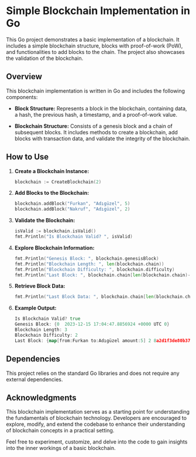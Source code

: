# Simple Blockchain Implementation in Go

This Go project demonstrates a basic implementation of a blockchain. It includes a simple blockchain structure, blocks with proof-of-work (PoW), and functionalities to add blocks to the chain. The project also showcases the validation of the blockchain.

## Overview

This blockchain implementation is written in Go and includes the following components:

- **Block Structure:** Represents a block in the blockchain, containing data, a hash, the previous hash, a timestamp, and a proof-of-work value.

- **Blockchain Structure:** Consists of a genesis block and a chain of subsequent blocks. It includes methods to create a blockchain, add blocks with transaction data, and validate the integrity of the blockchain.

## How to Use

1. **Create a Blockchain Instance:**
   ```go
   blockchain := CreateBlockchain(2)
   ```

2. **Add Blocks to the Blockchain:**
   ```go
   blockchain.addBlock("Furkan", "Adıgüzel", 5)
   blockchain.addBlock("Nakruf", "Adıgüzel", 2)
   ```

3. **Validate the Blockchain:**
   ```go
   isValid := blockchain.isValid()
   fmt.Println("Is Blockchain Valid? ", isValid)
   ```

4. **Explore Blockchain Information:**
   ```go
   fmt.Println("Genesis Block: ", blockchain.genesisBlock)
   fmt.Println("Blockchain Length: ", len(blockchain.chain))
   fmt.Println("Blockchain Difficulty: ", blockchain.difficulty)
   fmt.Println("Last Block: ", blockchain.chain[len(blockchain.chain)-1])
   ```

5. **Retrieve Block Data:**
   ```go
   fmt.Println("Last Block Data: ", blockchain.chain[len(blockchain.chain)-1].data)
   ```

6. **Example Output:**
   ```go
   Is Blockchain Valid? true
   Genesis Block: {0  2023-12-15 17:04:47.8856924 +0000 UTC 0}
   Blockchain Length: 3
   Blockchain Difficulty: 2
   Last Block: {map[from:Furkan to:Adıgüzel amount:5] 2 8a2d1f3de80b377916a558ff63a99a05e7089538a758ea497c9cd4f1f02a7b56 00b470abdb0ed5a9e5d8305e61154b8037bfef774ab40fa9631768577cd9044e 2023-12-15 17:04:47.9056924 +0000 UTC 3}
   ```

## Dependencies

This project relies on the standard Go libraries and does not require any external dependencies.

## Acknowledgments

This blockchain implementation serves as a starting point for understanding the fundamentals of blockchain technology. Developers are encouraged to explore, modify, and extend the codebase to enhance their understanding of blockchain concepts in a practical setting.

Feel free to experiment, customize, and delve into the code to gain insights into the inner workings of a basic blockchain.
